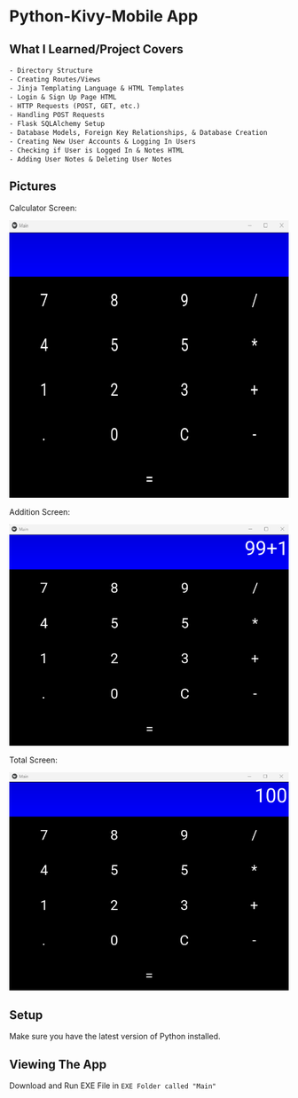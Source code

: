 # Python-Kivy-Mobile App
 



## What I Learned/Project Covers

```
- Directory Structure
- Creating Routes/Views
- Jinja Templating Language & HTML Templates
- Login & Sign Up Page HTML 
- HTTP Requests (POST, GET, etc.)
- Handling POST Requests
- Flask SQLAlchemy Setup
- Database Models, Foreign Key Relationships, & Database Creation
- Creating New User Accounts & Logging In Users 
- Checking if User is Logged In & Notes HTML
- Adding User Notes & Deleting User Notes
```


## Pictures

Calculator Screen:

<img src = "images/home.png" width = 750 height= 500> 

Addition Screen:

<img src = "images/adding1.png"> 

Total Screen:

<img src = "images/total.png"> 


## Setup 

Make sure you have the latest version of Python installed.


## Viewing The App

Download and Run EXE File in `EXE Folder called "Main"`
